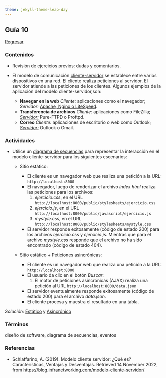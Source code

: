 ```yaml
---
theme: jekyll-theme-leap-day
---
```


## Guía 10

[Regresar](/DAWM/)

### Contenidos

* Revisión de ejercicios previos: dudas y comentarios.
* El modelo de comunicación [cliente-servidor](https://blog.infranetworking.com/modelo-cliente-servidor/) se establece entre varios dispositivos en una red. El cliente realiza peticiones al servidor. El servidor atiende a las peticiones de los clientes. Algunos ejemplos de la aplicación del modelo cliente-servidor,son:

	+ **Navegar en la web** _Cliente:_ aplicaciones como el navegador; _Servidor:_ [Apache, Nginx o LiteSpeed](https://blog.infranetworking.com/apache-vs-nginx-vs-litespeed/).
	+ **Transferencia de archivos** _Cliente:_ aplicaciones como FileZilla; _[Servidor:](https://blog.infranetworking.com/servidor-ftp/)_ Pure-FTPD o Proftpd.
	+ **Correo** _Cliente:_ aplicaciones de escritorio o web como Outlook; _[Servidor:](https://blog.infranetworking.com/servidor-de-correo/)_ Outlook o Gmail.

### Actividades

* Utilice un [diagrama de secuencias](https://creately.com/blog/es/diagramas/tutorial-del-diagrama-de-secuencia/) para representar la interacción en el modelo cliente-servidor para los siguientes escenarios:
	+ Sitio estático: 
		- El cliente es un navegador web que realiza una petición a la URL: `http://localhost:8000`
		- El navegador, luego de renderizar el archivo _index.html_ realiza las peticiones para los archivos:
			1. *ejercicio.css*, en el URL `http://localhost:8000/public/stylesheets/ejercicio.css`
			2. *ejercicio.js*, en el URL `http://localhost:8000/public/javascript/ejercicio.js`
			3. *mystyle.css*, en el URL `http://localhost:8000/public/stylesheets/mystyle.css`
		- El servidor responde exitosamente (código de estado 200) para los archivos *ejercicio.css* y *ejercicio.js*. Mientras que para el archivo *mystyle.css* responde que el archivo no ha sido encontrado (código de estado 404).

	+ Sitio estático + Peticiones asincrónicas: 
		- El cliente es un navegador web que realiza una petición a la URL: `http://localhost:8000`
		- El usuario da clic en el botón *Buscar*: 
			1. El motor de peticiones asincrónicas (AJAX) realiza una petición al URL `http://localhost:8000/data.json`
		- El servidor eventualmente responde exitosamente (código de estado 200) para el archivo *data.json*.
		- El cliente procesa y muestra el resultado en una tabla.


_Solución:_ [Estático](imagenes/1-estatico.png) y [Asincrónico](imagenes/2-fetch.png)

### Términos

diseño de software, diagrama de secuencias, eventos 

### Referencias

* Schiaffarino, A. (2019). Modelo cliente servidor: ¿Qué es? Características, Ventajas y Desventajas. Retrieved 14 November 2022, from https://blog.infranetworking.com/modelo-cliente-servidor/